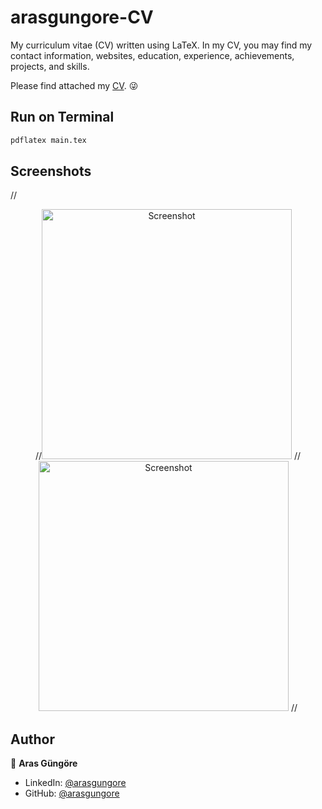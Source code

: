 # arasgungore-CV

My curriculum vitae (CV) written using LaTeX. In my CV, you may find my contact information, websites, education, experience, achievements, projects, and skills.

Please find attached my [CV](https://drive.google.com/file/d/1TGwMpZl6FDeQk1w_-EetbspCuzu16kCF/view?usp=sharing). 😜



## Run on Terminal

```sh
pdflatex main.tex
```



## Screenshots

//<p align="center">
    //<img alt="Screenshot" src="https://raw.githubusercontent.com/arasgungore/arasgungore-CV/main/jpg/CV_page_1.jpg" width="400">
    //<img alt="Screenshot" src="https://raw.githubusercontent.com/arasgungore/arasgungore-CV/main/jpg/CV_page_2.jpg" width="400">
//</p>



## Author

👤 **Aras Güngöre**

* LinkedIn: [@arasgungore](https://www.linkedin.com/in/arasgungore)
* GitHub: [@arasgungore](https://github.com/arasgungore)
